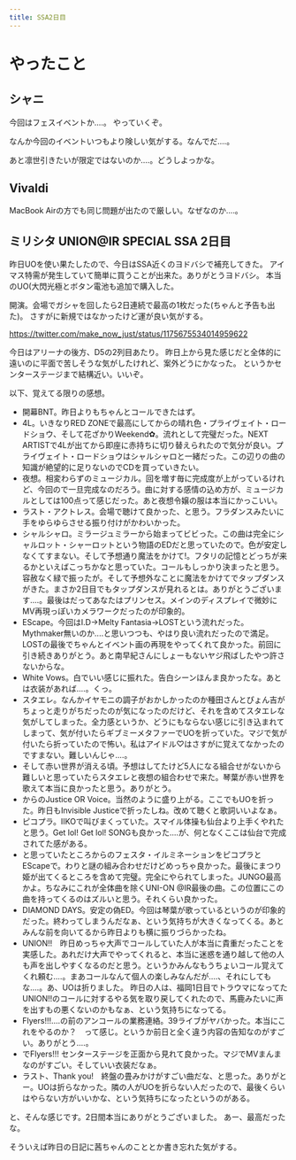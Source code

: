 ```yaml
---
title: SSA2日目
---
```


# やったこと

## シャニ

今回はフェスイベントか‥‥。
やっていくぞ。

なんか今回のイベントいつもより険しい気がする。なんでだ‥‥。

あと凛世引きたいが限定ではないのか‥‥。どうしよっかな。

## Vivaldi

MacBook Airの方でも同じ問題が出たので厳しい。なぜなのか‥‥。

## ミリシタ UNION@IR SPECIAL SSA 2日目

昨日UOを使い果たしたので、今日はSSA近くのヨドバシで補充してきた。
アイマス特需が発生していて簡単に買うことが出来た。ありがとうヨドバシ。
本当のUO(大閃光極とボタン電池も追加で購入した。

開演。会場でガシャを回したら2日連続で最高の1枚だった(ちゃんと予告も出た)。
さすがに新規ではなかったけど運が良い気がする。

<https://twitter.com/make_now_just/status/1175675534014959622>

今日はアリーナの後方、D5の2列目あたり。
昨日上から見た感じだと全体的に遠いのに平面で苦しそうな気がしたけれど、案外どうにかなった。
というかセンターステージまで結構近い。いいぞ。

以下、覚えてる限りの感想。

- 開幕BNT。昨日よりもちゃんとコールできたはず。
- 4L。いきなりRED ZONEで最高にしてからの晴れ色・プライヴェイト・ロードショウ、そして花ざかりWeekend✿。流れとして完璧だった。NEXT ARTISTで4Lが出てから即座に赤持ちに切り替えられたので気分が良い。プライヴェイト・ロードショウはシャルシャロと一緒だった。この辺りの曲の知識が絶望的に足りないのでCDを買っていきたい。
- 夜想。相変わらずのミュージカル。回を増す毎に完成度が上がっているけれど、今回ので一旦完成なのだろう。曲に対する感情の込め方が、ミュージカルとしては100点って感じだった。あと夜想令嬢の服は本当にかっこいい。
- ラスト・アクトレス。会場で聴けて良かった、と思う。フラダンスみたいに手をゆらゆらさせる振り付けがかわいかった。
- シャルシャロ。ミラージュミラーから始まってビビった。この曲は完全にシャルロット・シャーロットという物語のEDだと思っていたので。色が安定しなくてすまない。そして予想通り魔法をかけて!。フタリの記憶とどっちが来るかといえばこっちかなと思っていた。コールもしっかり決まったと思う。容赦なく緑で振ったが。そして予想外なことに魔法をかけてでタップダンスがきた。まさか2日目でもタップダンスが見れるとは。ありがとうございます‥‥。最後はだってあなたはプリンセス。メインのディスプレイで微妙にMV再現っぽいカメラワークだったのが印象的。
- EScape。今回はI.D→Melty Fantasia→LOSTという流れだった。Mythmaker無いのか‥‥と思いつつも、やはり良い流れだったので満足。LOSTの最後でちゃんとイベント画の再現をやってくれて良かった。前回に引き続きありがとう。あと南早紀さんにしょーもないヤジ飛ばしたやつ許さないからな。
- White Vows。白でいい感じに振れた。告白シーンほんま良かったな。あとは衣装があれば‥‥。くっ。
- スタエレ。なんかイヤモニの調子がおかしかったのか種田さんとぴょん吉がちょっと走りがちだったのが気になったのだけど、それを含めてスタエレな気がしてしまった。全力感というか、どうにもならない感じに引き込まれてしまって、気が付いたらギブミーメタファーでUOを折っていた。マジで気が付いたら折っていたので怖い。私はアイドル♡はさすがに覚えてなかったのですまない。難しいんじゃ‥‥。
- そして赤い世界が消える頃。予想はしてたけど5人になる組合せがないから難しいと思っていたらスタエレと夜想の組合わせで来た。琴葉が赤い世界を歌えて本当に良かったと思う。ありがとう。
- からのJustice OR Voice。当然のように盛り上がる。ここでもUOを折った。昨日もInvisible Justiceで折ったしね。改めて聴くと歌詞いいよなぁ。
- ピコプラ。IIKOで叫びまくっていた。スマイル体操も仙台より上手くやれたと思う。Get lol! Get lol! SONGも良かった‥‥が、何となくここは仙台で完成されてた感がある。
- と思っていたところからのフェスタ・イルミネーションをピコプラとEScapeで。わりと謎の組み合わせだけどめっちゃ良かった。最後にまつり姫が出てくるところを含めて完璧。完全にやられてしまった。JUNGO最高かよ。ちなみにこれが全体曲を除くUNI-ON @IR最後の曲。この位置にこの曲を持ってくるのはズルいと思う。それくらい良かった。
- DIAMOND DAYS。安定の偽ED。今回は琴葉が歌っているというのが印象的だった。終わってしまうんだなぁ、という気持ちが大きくなってくる。あとみんな前を向いてるから昨日よりも横に振りづらかったね。
- UNION!!　昨日めっちゃ大声でコールしていた人が本当に貴重だったことを実感した。あれだけ大声でやってくれると、本当に迷惑を通り越して他の人も声を出しやすくなるのだと思う。というかみんなもうちょいコール覚えてくれ頼む‥‥。まあコールなんて個人の楽しみなんだが‥‥、それにしてもな‥‥。あ、UOは折りました。
  昨日の人は、福岡1日目でトラウマになってたUNION!!のコールに対するやる気を取り戻してくれたので、馬鹿みたいに声を出すもの悪くないのかもなぁ、という気持ちになってる。
- Flyers!!!‥‥の前のアンコールの業務連絡。39ライブがヤバかった。本当にこれをやるのか？　って感じ。というか前日と全く違う内容の告知なのがすごい。ありがとう‥‥。
- でFlyers!!! センターステージを正面から見れて良かった。マジでMVまんまなのがすごい。そしていい衣装だなぁ。
- ラスト、Thank you!　終盤の畳みかけがすごい曲だな、と思った。ありがとー。UOは折らなかった。隣の人がUOを折らない人だったので、最後くらいはやらない方がいいかな、という気持ちになったというのがある。

と、そんな感じです。2日間本当にありがとうございました。
あー、最高だったな。

そういえば昨日の日記に茜ちゃんのこととか書き忘れた気がする。
